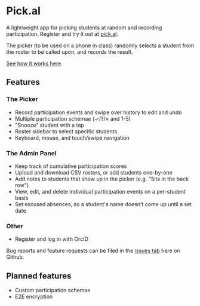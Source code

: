 # Pick.al

A lightweight app for picking students at random and recording participation. Register and try it out at [pick.al](https://pick.al).

The picker (to be used on a phone in class) randomly selects a student from the roster to be called upon, and records the result.

[See how it works here](https://twitter.com/C_Harwick/status/1615481096161861632).

## Features

### The Picker

* Record participation events and swipe over history to edit and undo
* Multiple participation schemae (✓/?/× and 1-5)
* "Snooze" student with a tap
* Roster sidebar to select specific students
* Keyboard, mouse, and touch/swipe navigation

### The Admin Panel

* Keep track of cumulative participation scores
* Upload and download CSV rosters, or add students one-by-one
* Add notes to students that show up in the picker (e.g. "Sits in the back row")
* View, edit, and delete individual participation events on a per-student basis
* Set excused absences, so a student's name doesn't come up until a set date

### Other

* Register and log in with OrcID

Bug reports and feature requests can be filed in the [issues tab](https://github.com/charwick/pick.al/issues) here on Github.

## Planned features

* Custom participation schemae
* E2E encryption